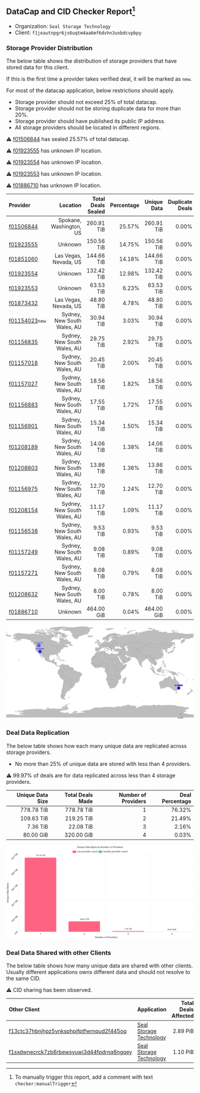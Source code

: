 ## DataCap and CID Checker Report[^1]
 - Organization: `Seal Storage Technology`
 - Client: `f1jeautnpgr6js6uqtm4aa6mf6dvhn3unbdcvpbpy`
### Storage Provider Distribution
The below table shows the distribution of storage providers that have stored data for this client.

If this is the first time a provider takes verified deal, it will be marked as `new`.

For most of the datacap application, below restrictions should apply.
 - Storage provider should not exceed 25% of total datacap.
 - Storage provider should not be storing duplicate data for more than 20%.
 - Storage provider should have published its public IP address.
 - All storage providers should be located in different regions.

⚠️ [f01506844](https://filfox.info/en/address/f01506844) has sealed 25.57% of total datacap.

⚠️ [f01923555](https://filfox.info/en/address/f01923555) has unknown IP location.

⚠️ [f01923554](https://filfox.info/en/address/f01923554) has unknown IP location.

⚠️ [f01923553](https://filfox.info/en/address/f01923553) has unknown IP location.

⚠️ [f01886710](https://filfox.info/en/address/f01886710) has unknown IP location.

| Provider                                                    |                    Location | Total Deals Sealed | Percentage | Unique Data | Duplicate Deals |
| :---------------------------------------------------------- | --------------------------: | -----------------: | ---------: | ----------: | --------------: |
| [f01506844](https://filfox.info/en/address/f01506844)       |     Spokane, Washington, US |         260.91 TiB |     25.57% |  260.91 TiB |           0.00% |
| [f01923555](https://filfox.info/en/address/f01923555)       |                     Unknown |         150.56 TiB |     14.75% |  150.56 TiB |           0.00% |
| [f01851060](https://filfox.info/en/address/f01851060)       |       Las Vegas, Nevada, US |         144.66 TiB |     14.18% |  144.66 TiB |           0.00% |
| [f01923554](https://filfox.info/en/address/f01923554)       |                     Unknown |         132.42 TiB |     12.98% |  132.42 TiB |           0.00% |
| [f01923553](https://filfox.info/en/address/f01923553)       |                     Unknown |          63.53 TiB |      6.23% |   63.53 TiB |           0.00% |
| [f01873432](https://filfox.info/en/address/f01873432)       |       Las Vegas, Nevada, US |          48.80 TiB |      4.78% |   48.80 TiB |           0.00% |
| [f01154023](https://filfox.info/en/address/f01154023)`new`  | Sydney, New South Wales, AU |          30.94 TiB |      3.03% |   30.94 TiB |           0.00% |
| [f01156835](https://filfox.info/en/address/f01156835)       | Sydney, New South Wales, AU |          29.75 TiB |      2.92% |   29.75 TiB |           0.00% |
| [f01157018](https://filfox.info/en/address/f01157018)       | Sydney, New South Wales, AU |          20.45 TiB |      2.00% |   20.45 TiB |           0.00% |
| [f01157027](https://filfox.info/en/address/f01157027)       | Sydney, New South Wales, AU |          18.56 TiB |      1.82% |   18.56 TiB |           0.00% |
| [f01156883](https://filfox.info/en/address/f01156883)       | Sydney, New South Wales, AU |          17.55 TiB |      1.72% |   17.55 TiB |           0.00% |
| [f01156901](https://filfox.info/en/address/f01156901)       | Sydney, New South Wales, AU |          15.34 TiB |      1.50% |   15.34 TiB |           0.00% |
| [f01208189](https://filfox.info/en/address/f01208189)       | Sydney, New South Wales, AU |          14.06 TiB |      1.38% |   14.06 TiB |           0.00% |
| [f01208803](https://filfox.info/en/address/f01208803)       | Sydney, New South Wales, AU |          13.86 TiB |      1.36% |   13.86 TiB |           0.00% |
| [f01156975](https://filfox.info/en/address/f01156975)       | Sydney, New South Wales, AU |          12.70 TiB |      1.24% |   12.70 TiB |           0.00% |
| [f01208154](https://filfox.info/en/address/f01208154)       | Sydney, New South Wales, AU |          11.17 TiB |      1.09% |   11.17 TiB |           0.00% |
| [f01156538](https://filfox.info/en/address/f01156538)       | Sydney, New South Wales, AU |           9.53 TiB |      0.93% |    9.53 TiB |           0.00% |
| [f01157249](https://filfox.info/en/address/f01157249)       | Sydney, New South Wales, AU |           9.08 TiB |      0.89% |    9.08 TiB |           0.00% |
| [f01157271](https://filfox.info/en/address/f01157271)       | Sydney, New South Wales, AU |           8.08 TiB |      0.79% |    8.08 TiB |           0.00% |
| [f01208632](https://filfox.info/en/address/f01208632)       | Sydney, New South Wales, AU |           8.00 TiB |      0.78% |    8.00 TiB |           0.00% |
| [f01886710](https://filfox.info/en/address/f01886710)       |                     Unknown |         464.00 GiB |      0.04% |  464.00 GiB |           0.00% |

![Provider Distribution](https://raw.githubusercontent.com/data-preservation-programs/filplus-checker-assets/main/filecoin-project/filecoin-plus-large-datasets/issues/955/1671098115636.png)
### Deal Data Replication
The below table shows how each many unique data are replicated across storage providers.
- No more than 25% of unique data are stored with less than 4 providers.

⚠️ 99.97% of deals are for data replicated across less than 4 storage providers.

| Unique Data Size | Total Deals Made | Number of Providers | Deal Percentage |
| ---------------: | ---------------: | ------------------: | --------------: |
|       778.78 TiB |       778.78 TiB |                   1 |          76.32% |
|       109.63 TiB |       219.25 TiB |                   2 |          21.49% |
|         7.36 TiB |        22.08 TiB |                   3 |           2.16% |
|        80.00 GiB |       320.00 GiB |                   4 |           0.03% |

![Replication Distribution](https://raw.githubusercontent.com/data-preservation-programs/filplus-checker-assets/main/filecoin-project/filecoin-plus-large-datasets/issues/955/1671098116383.png)
### Deal Data Shared with other Clients
The below table shows how many unique data are shared with other clients.
Usually different applications owns different data and should not resolve to the same CID.

⚠️ CID sharing has been observed.

| Other Client                                                                                                          | Application                                                                                            | Total Deals Affected | Unique CIDs | Verifier |
| :-------------------------------------------------------------------------------------------------------------------- | :----------------------------------------------------------------------------------------------------- | -------------------: | ----------: | -------: |
| [f13ctc37hbnjhpz5vnksphpjfptfwrnqud2f445oq](https://filfox.info/en/address/f13ctc37hbnjhpz5vnksphpjfptfwrnqud2f445oq) | [Seal Storage Technology](https://github.com/filecoin-project/filecoin-plus-large-datasets/issues/326) |             2.89 PiB |      37,946 | LDN #326 |
| [f1sxdwnecrck7zb6rbewsyuwi3d44fpdrnq6ngqey](https://filfox.info/en/address/f1sxdwnecrck7zb6rbewsyuwi3d44fpdrnq6ngqey) | [Seal Storage Technology](https://github.com/filecoin-project/filecoin-plus-large-datasets/issues/327) |             1.10 PiB |      21,717 | LDN #327 |

[^1]: To manually trigger this report, add a comment with text `checker:manualTrigger`
